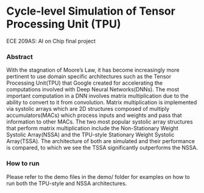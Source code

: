 # Cycle-level Simulation of Tensor Processing Unit (TPU)
ECE 209AS: AI on Chip final project

### Abstract
With the stagnation of Moore’s Law, it has become increasingly more pertinent to use domain specific architectures such as the Tensor Processing Unit(TPU) that Google created for accelerating the computations involved with Deep Neural Networks(DNNs). The most important computation in a DNN involves matrix multiplication due to the ability to convert to it from convolution. Matrix multiplication is implemented via systolic arrays which are 2D structures composed of multiply accumulators(MACs) which process inputs and weights and pass that information to other MACs. The two most popular systolic array structures that perform matrix multiplication include the Non-Stationary Weight Systolic Array(NSSA) and the TPU-style Stationary Weight Systolic Array(TSSA). The architecture of both are simulated and their performance is compared, to which we see the TSSA significantly outperforms the NSSA.

### How to run
Please refer to the demo files in the demo/ folder for examples on how to run both the TPU-style and NSSA architectures. 

